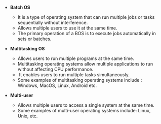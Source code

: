 
- ****Batch OS****
	
	- It is a type of operating system that can run multiple jobs or tasks sequentially without interference.
	- Allows multiple users to use it at the same time.
	- The primary operation of a BOS is to execute jobs automatically in sets or batches.
	
- ****Multitasking OS****
	
	- Allows users to run multiple programs at the same time.
	- Multitasking operating systems allow multiple applications to run without affecting CPU performance.
	-  It enables users to run multiple tasks simultaneously.
	- Some examples of multitasking operating systems include : Windows, MacOS, Linux, Android etc.
	
- ****Multi-user****
	
	- Allows multiple users to access a single system at the same time.
	- Some examples of multi-user operating systems include: Linux, Unix, etc.